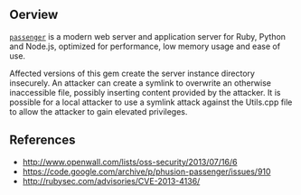 ## Oerview

[`passenger`](https://rubygems.org/gems/passenger) is a modern web server and application server for Ruby, Python and Node.js, optimized for performance, low memory usage and ease of use.

Affected versions of this gem create the server instance directory insecurely. An attacker can create a symlink to overwrite an otherwise inaccessible file, possibly inserting content provided by the attacker. It is possible for a local attacker to use a symlink attack against the Utils.cpp file to allow the attacker to gain elevated privileges.

## References

- http://www.openwall.com/lists/oss-security/2013/07/16/6
- https://code.google.com/archive/p/phusion-passenger/issues/910
- http://rubysec.com/advisories/CVE-2013-4136/

